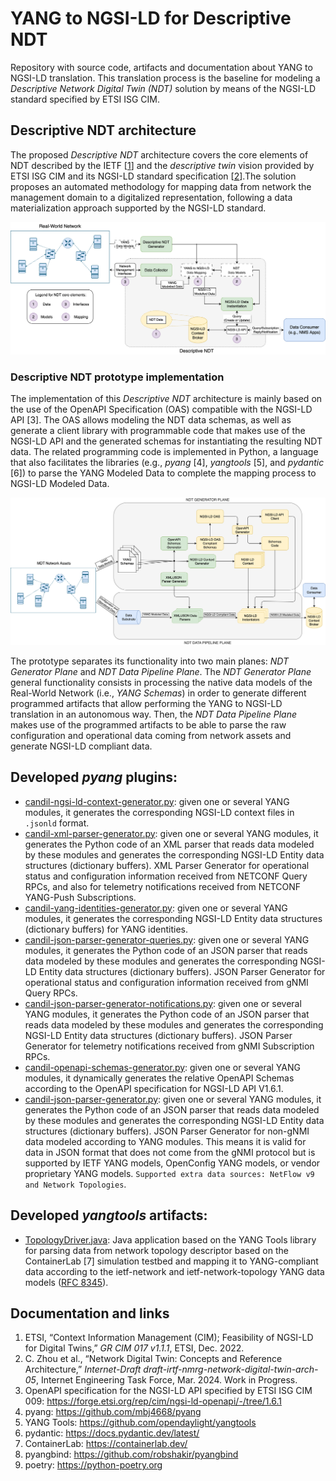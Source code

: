 # YANG to NGSI-LD for Descriptive NDT
Repository with source code, artifacts and documentation about YANG to NGSI-LD translation. This translation process is the baseline for modeling a *Descriptive Network Digital Twin (NDT)* solution by means of the NGSI-LD standard specified by ETSI ISG CIM.

## Descriptive NDT architecture
The proposed *Descriptive NDT* architecture covers the core elements of NDT described by the IETF [[1](https://datatracker.ietf.org/doc/html/draft-irtf-nmrg-network-digital-twin-arch-05)] and the *descriptive twin* vision provided by ETSI ISG CIM and its NGSI-LD standard specification [[2](https://www.etsi.org/deliver/etsi_gr/CIM/001_099/017/01.01.01_60/gr_CIM017v010101p.pdf)].The solution proposes an automated methodology for mapping data from network the management domain to a digitalized representation, following a data materialization approach supported by the NGSI-LD standard. 

![DescriptiveNDT-Arch-DataMaterialization](resources/images/DescriptiveNDT-Arch-DataMaterialization.png)

### Descriptive NDT prototype implementation
The implementation of this *Descriptive NDT* architecture is mainly based on the use of the OpenAPI Specification (OAS) compatible with the NGSI-LD API [3]. The OAS allows modeling the NDT data schemas, as well as generate a client library with programmable code that makes use of the NGSI-LD API and the generated schemas for instantiating the resulting NDT data. The related programming code is implemented in Python, a language that also facilitates the libraries (e.g., *pyang* [4], *yangtools* [5], and *pydantic* [6]) to parse the YANG Modeled Data to complete the mapping process to NGSI-LD Modeled Data. 

![YANG-to-NGSI-LD-translation](resources/images/YANG-to-NGSI-LD-translation.png)

The prototype separates its functionality into two main planes: *NDT Generator Plane* and *NDT Data Pipeline Plane*. The *NDT Generator Plane* general functionality consists in processing the native data models of the Real-World Network (i.e., *YANG Schemas*) in order to generate different programmed artifacts that allow performing the YANG to NGSI-LD translation in an autonomous way. Then, the *NDT Data Pipeline Plane* makes use of the programmed artifacts to be able to parse the raw configuration and operational data coming from network assets and generate NGSI-LD compliant data.

## Developed _pyang_ plugins:
- [candil-ngsi-ld-context-generator.py](yang/pyang-plugins/candil-ngsi-ld-context-generator.py): given one or several YANG modules, it generates the corresponding NGSI-LD context files in ```.jsonld``` format.
- [candil-xml-parser-generator.py](yang/pyang-plugins/candil-xml-parser-generator.py): given one or several YANG modules, it generates the Python code of an XML parser that reads data modeled by these modules and generates the corresponding NGSI-LD Entity data structures (dictionary buffers). XML Parser Generator for operational status and configuration information received from NETCONF Query RPCs, and also for telemetry notifications received from NETCONF YANG-Push Subscriptions.
- [candil-yang-identities-generator.py](yang/pyang-plugins/candil-yang-identities-generator.py): given one or several YANG modules, it generates the corresponding NGSI-LD Entity data structures (dictionary buffers) for YANG identities.
- [candil-json-parser-generator-queries.py](yang/pyang-plugins/candil-json-parser-generator-queries.py): given one or several YANG modules, it generates the Python code of an JSON parser that reads data modeled by these modules and generates the corresponding NGSI-LD Entity data structures (dictionary buffers). JSON Parser Generator for operational status and configuration information received from gNMI Query RPCs.
- [candil-json-parser-generator-notifications.py](yang/pyang-plugins/candil-json-parser-generator-notifications.py): given one or several YANG modules, it generates the Python code of an JSON parser that reads data modeled by these modules and generates the corresponding NGSI-LD Entity data structures (dictionary buffers). JSON Parser Generator for telemetry notifications received from gNMI Subscription RPCs.
- [candil-openapi-schemas-generator.py](yang/pyang-plugins/candil-openapi-schemas-generator.py): given one or several YANG modules, it dynamically generates the relative OpenAPI Schemas according to the OpenAPI specification for NGSI-LD API V1.6.1.
- [candil-json-parser-generator.py](yang/pyang-plugins/candil-json-parser-generator.py): given one or several YANG modules, it generates the Python code of an JSON parser that reads data modeled by these modules and generates the corresponding NGSI-LD Entity data structures (dictionary buffers). JSON Parser Generator for non-gNMI data modeled according to YANG modules. This means it is valid for data in JSON format that does not come from the gNMI protocol but is supported by IETF YANG models, OpenConfig YANG models, or vendor proprietary YANG models. ```Supported extra data sources: NetFlow v9 and Network Topologies```.

## Developed _yangtools_ artifacts:
- [TopologyDriver.java](yang/yang-tools-artifacts/topology-discoverer/topology-driver/src/main/java/upm/dit/giros/TopologyDriver.java): Java application based on the YANG Tools library for parsing data from network topology descriptor based on the ContainerLab [7] simulation testbed and mapping it to YANG-compliant data according to the ietf-network and ietf-network-topology YANG data models ([RFC 8345](https://datatracker.ietf.org/doc/html/rfc8345)).
  
## Documentation and links
1. ETSI, “Context Information Management (CIM); Feasibility of NGSI-LD for Digital Twins,” *GR CIM 017 v1.1.1*, ETSI, Dec. 2022.
2. C. Zhou et al., “Network Digital Twin: Concepts and Reference Architecture,” *Internet-Draft draft-irtf-nmrg-network-digital-twin-arch-05*, Internet Engineering Task Force, Mar. 2024. Work in Progress.
3. OpenAPI specification for the NGSI-LD API specified by ETSI ISG CIM 009: https://forge.etsi.org/rep/cim/ngsi-ld-openapi/-/tree/1.6.1
4. pyang: https://github.com/mbj4668/pyang
5. YANG Tools: https://github.com/opendaylight/yangtools
6. pydantic: https://docs.pydantic.dev/latest/
7. ContainerLab: https://containerlab.dev/
8. pyangbind: https://github.com/robshakir/pyangbind
9. poetry: https://python-poetry.org
